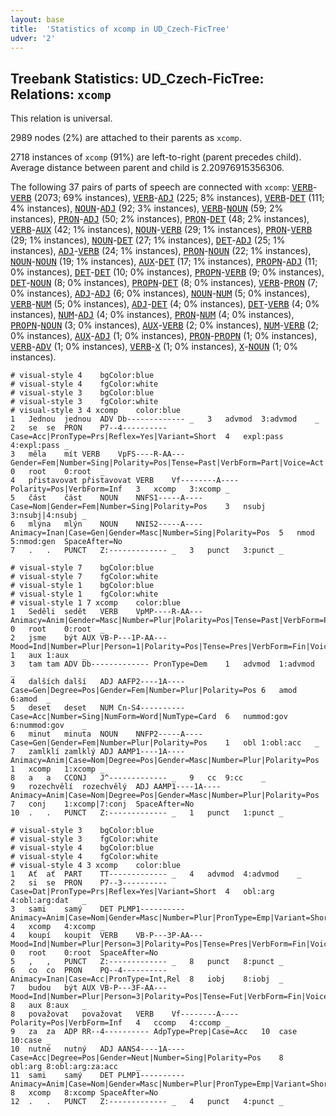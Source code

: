 ```yaml
---
layout: base
title:  'Statistics of xcomp in UD_Czech-FicTree'
udver: '2'
---
```


## Treebank Statistics: UD_Czech-FicTree: Relations: `xcomp`

This relation is universal.

2989 nodes (2%) are attached to their parents as `xcomp`.

2718 instances of `xcomp` (91%) are left-to-right (parent precedes child).
Average distance between parent and child is 2.20976915356306.

The following 37 pairs of parts of speech are connected with `xcomp`: <tt><a href="cs_fictree-pos-VERB.html">VERB</a></tt>-<tt><a href="cs_fictree-pos-VERB.html">VERB</a></tt> (2073; 69% instances), <tt><a href="cs_fictree-pos-VERB.html">VERB</a></tt>-<tt><a href="cs_fictree-pos-ADJ.html">ADJ</a></tt> (225; 8% instances), <tt><a href="cs_fictree-pos-VERB.html">VERB</a></tt>-<tt><a href="cs_fictree-pos-DET.html">DET</a></tt> (111; 4% instances), <tt><a href="cs_fictree-pos-NOUN.html">NOUN</a></tt>-<tt><a href="cs_fictree-pos-ADJ.html">ADJ</a></tt> (92; 3% instances), <tt><a href="cs_fictree-pos-VERB.html">VERB</a></tt>-<tt><a href="cs_fictree-pos-NOUN.html">NOUN</a></tt> (59; 2% instances), <tt><a href="cs_fictree-pos-PRON.html">PRON</a></tt>-<tt><a href="cs_fictree-pos-ADJ.html">ADJ</a></tt> (50; 2% instances), <tt><a href="cs_fictree-pos-PRON.html">PRON</a></tt>-<tt><a href="cs_fictree-pos-DET.html">DET</a></tt> (48; 2% instances), <tt><a href="cs_fictree-pos-VERB.html">VERB</a></tt>-<tt><a href="cs_fictree-pos-AUX.html">AUX</a></tt> (42; 1% instances), <tt><a href="cs_fictree-pos-NOUN.html">NOUN</a></tt>-<tt><a href="cs_fictree-pos-VERB.html">VERB</a></tt> (29; 1% instances), <tt><a href="cs_fictree-pos-PRON.html">PRON</a></tt>-<tt><a href="cs_fictree-pos-VERB.html">VERB</a></tt> (29; 1% instances), <tt><a href="cs_fictree-pos-NOUN.html">NOUN</a></tt>-<tt><a href="cs_fictree-pos-DET.html">DET</a></tt> (27; 1% instances), <tt><a href="cs_fictree-pos-DET.html">DET</a></tt>-<tt><a href="cs_fictree-pos-ADJ.html">ADJ</a></tt> (25; 1% instances), <tt><a href="cs_fictree-pos-ADJ.html">ADJ</a></tt>-<tt><a href="cs_fictree-pos-VERB.html">VERB</a></tt> (24; 1% instances), <tt><a href="cs_fictree-pos-PRON.html">PRON</a></tt>-<tt><a href="cs_fictree-pos-NOUN.html">NOUN</a></tt> (22; 1% instances), <tt><a href="cs_fictree-pos-NOUN.html">NOUN</a></tt>-<tt><a href="cs_fictree-pos-NOUN.html">NOUN</a></tt> (19; 1% instances), <tt><a href="cs_fictree-pos-AUX.html">AUX</a></tt>-<tt><a href="cs_fictree-pos-DET.html">DET</a></tt> (17; 1% instances), <tt><a href="cs_fictree-pos-PROPN.html">PROPN</a></tt>-<tt><a href="cs_fictree-pos-ADJ.html">ADJ</a></tt> (11; 0% instances), <tt><a href="cs_fictree-pos-DET.html">DET</a></tt>-<tt><a href="cs_fictree-pos-DET.html">DET</a></tt> (10; 0% instances), <tt><a href="cs_fictree-pos-PROPN.html">PROPN</a></tt>-<tt><a href="cs_fictree-pos-VERB.html">VERB</a></tt> (9; 0% instances), <tt><a href="cs_fictree-pos-DET.html">DET</a></tt>-<tt><a href="cs_fictree-pos-NOUN.html">NOUN</a></tt> (8; 0% instances), <tt><a href="cs_fictree-pos-PROPN.html">PROPN</a></tt>-<tt><a href="cs_fictree-pos-DET.html">DET</a></tt> (8; 0% instances), <tt><a href="cs_fictree-pos-VERB.html">VERB</a></tt>-<tt><a href="cs_fictree-pos-PRON.html">PRON</a></tt> (7; 0% instances), <tt><a href="cs_fictree-pos-ADJ.html">ADJ</a></tt>-<tt><a href="cs_fictree-pos-ADJ.html">ADJ</a></tt> (6; 0% instances), <tt><a href="cs_fictree-pos-NOUN.html">NOUN</a></tt>-<tt><a href="cs_fictree-pos-NUM.html">NUM</a></tt> (5; 0% instances), <tt><a href="cs_fictree-pos-VERB.html">VERB</a></tt>-<tt><a href="cs_fictree-pos-NUM.html">NUM</a></tt> (5; 0% instances), <tt><a href="cs_fictree-pos-ADJ.html">ADJ</a></tt>-<tt><a href="cs_fictree-pos-DET.html">DET</a></tt> (4; 0% instances), <tt><a href="cs_fictree-pos-DET.html">DET</a></tt>-<tt><a href="cs_fictree-pos-VERB.html">VERB</a></tt> (4; 0% instances), <tt><a href="cs_fictree-pos-NUM.html">NUM</a></tt>-<tt><a href="cs_fictree-pos-ADJ.html">ADJ</a></tt> (4; 0% instances), <tt><a href="cs_fictree-pos-PRON.html">PRON</a></tt>-<tt><a href="cs_fictree-pos-NUM.html">NUM</a></tt> (4; 0% instances), <tt><a href="cs_fictree-pos-PROPN.html">PROPN</a></tt>-<tt><a href="cs_fictree-pos-NOUN.html">NOUN</a></tt> (3; 0% instances), <tt><a href="cs_fictree-pos-AUX.html">AUX</a></tt>-<tt><a href="cs_fictree-pos-VERB.html">VERB</a></tt> (2; 0% instances), <tt><a href="cs_fictree-pos-NUM.html">NUM</a></tt>-<tt><a href="cs_fictree-pos-VERB.html">VERB</a></tt> (2; 0% instances), <tt><a href="cs_fictree-pos-AUX.html">AUX</a></tt>-<tt><a href="cs_fictree-pos-ADJ.html">ADJ</a></tt> (1; 0% instances), <tt><a href="cs_fictree-pos-PRON.html">PRON</a></tt>-<tt><a href="cs_fictree-pos-PROPN.html">PROPN</a></tt> (1; 0% instances), <tt><a href="cs_fictree-pos-VERB.html">VERB</a></tt>-<tt><a href="cs_fictree-pos-ADV.html">ADV</a></tt> (1; 0% instances), <tt><a href="cs_fictree-pos-VERB.html">VERB</a></tt>-<tt><a href="cs_fictree-pos-X.html">X</a></tt> (1; 0% instances), <tt><a href="cs_fictree-pos-X.html">X</a></tt>-<tt><a href="cs_fictree-pos-NOUN.html">NOUN</a></tt> (1; 0% instances).


~~~ conllu
# visual-style 4	bgColor:blue
# visual-style 4	fgColor:white
# visual-style 3	bgColor:blue
# visual-style 3	fgColor:white
# visual-style 3 4 xcomp	color:blue
1	Jednou	jednou	ADV	Db-------------	_	3	advmod	3:advmod	_
2	se	se	PRON	P7--4----------	Case=Acc|PronType=Prs|Reflex=Yes|Variant=Short	4	expl:pass	4:expl:pass	_
3	měla	mít	VERB	VpFS----R-AA---	Gender=Fem|Number=Sing|Polarity=Pos|Tense=Past|VerbForm=Part|Voice=Act	0	root	0:root	_
4	přistavovat	přistavovat	VERB	Vf--------A----	Polarity=Pos|VerbForm=Inf	3	xcomp	3:xcomp	_
5	část	část	NOUN	NNFS1-----A----	Case=Nom|Gender=Fem|Number=Sing|Polarity=Pos	3	nsubj	3:nsubj|4:nsubj	_
6	mlýna	mlýn	NOUN	NNIS2-----A----	Animacy=Inan|Case=Gen|Gender=Masc|Number=Sing|Polarity=Pos	5	nmod	5:nmod:gen	SpaceAfter=No
7	.	.	PUNCT	Z:-------------	_	3	punct	3:punct	_

~~~


~~~ conllu
# visual-style 7	bgColor:blue
# visual-style 7	fgColor:white
# visual-style 1	bgColor:blue
# visual-style 1	fgColor:white
# visual-style 1 7 xcomp	color:blue
1	Seděli	sedět	VERB	VpMP----R-AA---	Animacy=Anim|Gender=Masc|Number=Plur|Polarity=Pos|Tense=Past|VerbForm=Part|Voice=Act	0	root	0:root	_
2	jsme	být	AUX	VB-P---1P-AA---	Mood=Ind|Number=Plur|Person=1|Polarity=Pos|Tense=Pres|VerbForm=Fin|Voice=Act	1	aux	1:aux	_
3	tam	tam	ADV	Db-------------	PronType=Dem	1	advmod	1:advmod	_
4	dalších	další	ADJ	AAFP2----1A----	Case=Gen|Degree=Pos|Gender=Fem|Number=Plur|Polarity=Pos	6	amod	6:amod	_
5	deset	deset	NUM	Cn-S4----------	Case=Acc|Number=Sing|NumForm=Word|NumType=Card	6	nummod:gov	6:nummod:gov	_
6	minut	minuta	NOUN	NNFP2-----A----	Case=Gen|Gender=Fem|Number=Plur|Polarity=Pos	1	obl	1:obl:acc	_
7	zamlklí	zamlklý	ADJ	AAMP1----1A----	Animacy=Anim|Case=Nom|Degree=Pos|Gender=Masc|Number=Plur|Polarity=Pos	1	xcomp	1:xcomp	_
8	a	a	CCONJ	J^-------------	_	9	cc	9:cc	_
9	rozechvělí	rozechvělý	ADJ	AAMP1----1A----	Animacy=Anim|Case=Nom|Degree=Pos|Gender=Masc|Number=Plur|Polarity=Pos	7	conj	1:xcomp|7:conj	SpaceAfter=No
10	.	.	PUNCT	Z:-------------	_	1	punct	1:punct	_

~~~


~~~ conllu
# visual-style 3	bgColor:blue
# visual-style 3	fgColor:white
# visual-style 4	bgColor:blue
# visual-style 4	fgColor:white
# visual-style 4 3 xcomp	color:blue
1	Ať	ať	PART	TT-------------	_	4	advmod	4:advmod	_
2	si	se	PRON	P7--3----------	Case=Dat|PronType=Prs|Reflex=Yes|Variant=Short	4	obl:arg	4:obl:arg:dat	_
3	sami	samý	DET	PLMP1----------	Animacy=Anim|Case=Nom|Gender=Masc|Number=Plur|PronType=Emp|Variant=Short	4	xcomp	4:xcomp	_
4	koupí	koupit	VERB	VB-P---3P-AA---	Mood=Ind|Number=Plur|Person=3|Polarity=Pos|Tense=Pres|VerbForm=Fin|Voice=Act	0	root	0:root	SpaceAfter=No
5	,	,	PUNCT	Z:-------------	_	8	punct	8:punct	_
6	co	co	PRON	PQ--4----------	Animacy=Inan|Case=Acc|PronType=Int,Rel	8	iobj	8:iobj	_
7	budou	být	AUX	VB-P---3F-AA---	Mood=Ind|Number=Plur|Person=3|Polarity=Pos|Tense=Fut|VerbForm=Fin|Voice=Act	8	aux	8:aux	_
8	považovat	považovat	VERB	Vf--------A----	Polarity=Pos|VerbForm=Inf	4	ccomp	4:ccomp	_
9	za	za	ADP	RR--4----------	AdpType=Prep|Case=Acc	10	case	10:case	_
10	nutné	nutný	ADJ	AANS4----1A----	Case=Acc|Degree=Pos|Gender=Neut|Number=Sing|Polarity=Pos	8	obl:arg	8:obl:arg:za:acc	_
11	sami	samý	DET	PLMP1----------	Animacy=Anim|Case=Nom|Gender=Masc|Number=Plur|PronType=Emp|Variant=Short	8	xcomp	8:xcomp	SpaceAfter=No
12	.	.	PUNCT	Z:-------------	_	4	punct	4:punct	_

~~~



